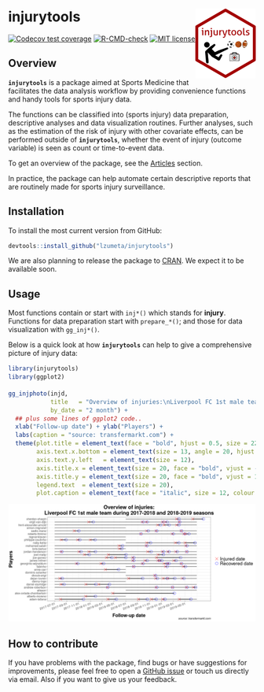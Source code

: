 
<!-- README.md is generated from README.Rmd. Please edit that file -->

# injurytools <img src="man/figures/logo.png" align="right" height ="142" />

<!-- badges: start -->

[![Codecov test
coverage](https://codecov.io/gh/lzumeta/injurytools/branch/master/graph/badge.svg)](https://app.codecov.io/gh/lzumeta/injurytools?branch=master)
[![R-CMD-check](https://github.com/lzumeta/injurytools/actions/workflows/R-CMD-check.yaml/badge.svg)](https://github.com/lzumeta/injurytools/actions/workflows/R-CMD-check.yaml)
[![MIT
license](https://img.shields.io/badge/license-MIT-brightgreen.svg)](https://opensource.org/licenses/MIT)
<!-- badges: end -->

<!-- - Shiny: -->
<!-- - Authors: -->
<!-- - Version: -->

## Overview

**`injurytools`** is a package aimed at Sports Medicine that facilitates
the data analysis workflow by providing convenience functions and handy
tools for sports injury data.

The functions can be classified into (sports injury) data preparation,
descriptive analyses and data visualization routines. Further analyses,
such as the estimation of the risk of injury with other covariate
effects, can be performed outside of **`injurytools`**, whether the
event of injury (outcome variable) is seen as count or time-to-event
data.

To get an overview of the package, see the
[Articles](https://lzumeta.github.io/injurytools/articles/) section.

In practice, the package can help automate certain descriptive reports
that are routinely made for sports injury surveillance.

## Installation

<!-- To install from [CRAN](https://CRAN.R-project.org): -->
<!-- ``` {r} -->
<!-- install.packages("injurytools") -->
<!-- ``` -->

To install the most current version from GitHub:

``` r
devtools::install_github("lzumeta/injurytools")
```

We are also planning to release the package to
[CRAN](https://CRAN.R-project.org). We expect it to be available soon.

## Usage

Most functions contain or start with `inj*()` which stands for
**injury**. Functions for data preparation start with `prepare_*()`; and
those for data visualization with `gg_inj*()`.

Below is a quick look at how **`injurytools`** can help to give a
comprehensive picture of injury data:

``` r
library(injurytools)
library(ggplot2)

gg_injphoto(injd, 
            title   = "Overview of injuries:\nLiverpool FC 1st male team during 2017-2018 and 2018-2019 seasons",
            by_date = "2 month") +
  ## plus some lines of ggplot2 code..
  xlab("Follow-up date") + ylab("Players") + 
  labs(caption = "source: transfermarkt.com") +
  theme(plot.title = element_text(face = "bold", hjust = 0.5, size = 22),
        axis.text.x.bottom = element_text(size = 13, angle = 20, hjust = 1),
        axis.text.y.left   = element_text(size = 12),
        axis.title.x = element_text(size = 20, face = "bold", vjust = -1),
        axis.title.y = element_text(size = 20, face = "bold", vjust = 1.8),
        legend.text  = element_text(size = 20),
        plot.caption = element_text(face = "italic", size = 12, colour = "gray10"))
```

![](man/figures/README-unnamed-chunk-3-1.png)<!-- -->

## How to contribute

If you have problems with the package, find bugs or have suggestions for
improvements, please feel free to open a [GitHub
issue](https://github.com/lzumeta/injurytools/issues) or touch us
directly via email. Also if you want to give us your feedback.

<!-- ## References -->
